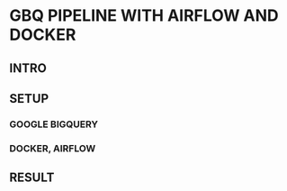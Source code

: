 # GBQ PIPELINE WITH AIRFLOW AND DOCKER
## INTRO
## SETUP
### GOOGLE BIGQUERY
### DOCKER, AIRFLOW 

## RESULT
